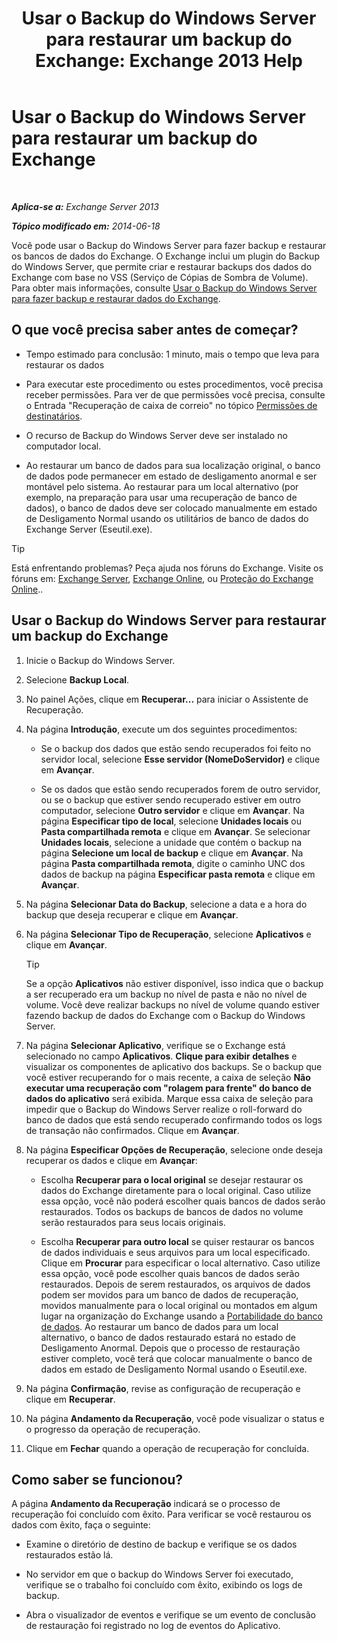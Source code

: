 ﻿---
title: 'Usar o Backup do Windows Server para restaurar um backup do Exchange: Exchange 2013 Help'
TOCTitle: Usar o Backup do Windows Server para restaurar um backup do Exchange
ms:assetid: 2d0f31dc-eb32-451a-8852-591269026506
ms:mtpsurl: https://technet.microsoft.com/pt-br/library/Dd876864(v=EXCHG.150)
ms:contentKeyID: 50485252
ms.date: 05/22/2018
mtps_version: v=EXCHG.150
ms.translationtype: MT
---

# Usar o Backup do Windows Server para restaurar um backup do Exchange

 

_**Aplica-se a:** Exchange Server 2013_

_**Tópico modificado em:** 2014-06-18_

Você pode usar o Backup do Windows Server para fazer backup e restaurar os bancos de dados do Exchange. O Exchange inclui um plugin do Backup do Windows Server, que permite criar e restaurar backups dos dados do Exchange com base no VSS (Serviço de Cópias de Sombra de Volume). Para obter mais informações, consulte [Usar o Backup do Windows Server para fazer backup e restaurar dados do Exchange](using-windows-server-backup-to-back-up-and-restore-exchange-data-exchange-2013-help.md).

## O que você precisa saber antes de começar?

  - Tempo estimado para conclusão: 1 minuto, mais o tempo que leva para restaurar os dados

  - Para executar este procedimento ou estes procedimentos, você precisa receber permissões. Para ver de que permissões você precisa, consulte o Entrada "Recuperação de caixa de correio" no tópico [Permissões de destinatários](recipients-permissions-exchange-2013-help.md).

  - O recurso de Backup do Windows Server deve ser instalado no computador local.

  - Ao restaurar um banco de dados para sua localização original, o banco de dados pode permanecer em estado de desligamento anormal e ser montável pelo sistema. Ao restaurar para um local alternativo (por exemplo, na preparação para usar uma recuperação de banco de dados), o banco de dados deve ser colocado manualmente em estado de Desligamento Normal usando os utilitários de banco de dados do Exchange Server (Eseutil.exe).


> [!TIP]
> Está enfrentando problemas? Peça ajuda nos fóruns do Exchange. Visite os fóruns em: <A href="https://go.microsoft.com/fwlink/p/?linkid=60612">Exchange Server</A>, <A href="https://go.microsoft.com/fwlink/p/?linkid=267542">Exchange Online</A>, ou <A href="https://go.microsoft.com/fwlink/p/?linkid=285351">Proteção do Exchange Online</A>..



## Usar o Backup do Windows Server para restaurar um backup do Exchange

1.  Inicie o Backup do Windows Server.

2.  Selecione **Backup Local**.

3.  No painel Ações, clique em **Recuperar...** para iniciar o Assistente de Recuperação.

4.  Na página **Introdução**, execute um dos seguintes procedimentos:
    
      - Se o backup dos dados que estão sendo recuperados foi feito no servidor local, selecione **Esse servidor (NomeDoServidor)** e clique em **Avançar**.
    
      - Se os dados que estão sendo recuperados forem de outro servidor, ou se o backup que estiver sendo recuperado estiver em outro computador, selecione **Outro servidor** e clique em **Avançar**. Na página **Especificar tipo de local**, selecione **Unidades locais** ou **Pasta compartilhada remota** e clique em **Avançar**. Se selecionar **Unidades locais**, selecione a unidade que contém o backup na página **Selecione um local de backup** e clique em **Avançar**. Na página **Pasta compartilhada remota**, digite o caminho UNC dos dados de backup na página **Especificar pasta remota** e clique em **Avançar**.

5.  Na página **Selecionar Data do Backup**, selecione a data e a hora do backup que deseja recuperar e clique em **Avançar**.

6.  Na página **Selecionar Tipo de Recuperação**, selecione **Aplicativos** e clique em **Avançar**.
    

    > [!TIP]
    > Se a opção <STRONG>Aplicativos</STRONG> não estiver disponível, isso indica que o backup a ser recuperado era um backup no nível de pasta e não no nível de volume. Você deve realizar backups no nível de volume quando estiver fazendo backup de dados do Exchange com o Backup do Windows Server.



7.  Na página **Selecionar Aplicativo**, verifique se o Exchange está selecionado no campo **Aplicativos**. **Clique para exibir detalhes** e visualizar os componentes de aplicativo dos backups. Se o backup que você estiver recuperando for o mais recente, a caixa de seleção **Não executar uma recuperação com "rolagem para frente" do banco de dados do aplicativo** será exibida. Marque essa caixa de seleção para impedir que o Backup do Windows Server realize o roll-forward do banco de dados que está sendo recuperado confirmando todos os logs de transação não confirmados. Clique em **Avançar**.

8.  Na página **Especificar Opções de Recuperação**, selecione onde deseja recuperar os dados e clique em **Avançar**:
    
      - Escolha **Recuperar para o local original** se desejar restaurar os dados do Exchange diretamente para o local original. Caso utilize essa opção, você não poderá escolher quais bancos de dados serão restaurados. Todos os backups de bancos de dados no volume serão restaurados para seus locais originais.
    
      - Escolha **Recuperar para outro local** se quiser restaurar os bancos de dados individuais e seus arquivos para um local especificado. Clique em **Procurar** para especificar o local alternativo. Caso utilize essa opção, você pode escolher quais bancos de dados serão restaurados. Depois de serem restaurados, os arquivos de dados podem ser movidos para um banco de dados de recuperação, movidos manualmente para o local original ou montados em algum lugar na organização do Exchange usando a [Portabilidade do banco de dados](database-portability-exchange-2013-help.md). Ao restaurar um banco de dados para um local alternativo, o banco de dados restaurado estará no estado de Desligamento Anormal. Depois que o processo de restauração estiver completo, você terá que colocar manualmente o banco de dados em estado de Desligamento Normal usando o Eseutil.exe.

9.  Na página **Confirmação**, revise as configuração de recuperação e clique em **Recuperar**.

10. Na página **Andamento da Recuperação**, você pode visualizar o status e o progresso da operação de recuperação.

11. Clique em **Fechar** quando a operação de recuperação for concluída.

## Como saber se funcionou?

A página **Andamento da Recuperação** indicará se o processo de recuperação foi concluído com êxito. Para verificar se você restaurou os dados com êxito, faça o seguinte:

  - Examine o diretório de destino de backup e verifique se os dados restaurados estão lá.

  - No servidor em que o backup do Windows Server foi executado, verifique se o trabalho foi concluído com êxito, exibindo os logs de backup.

  - Abra o visualizador de eventos e verifique se um evento de conclusão de restauração foi registrado no log de eventos do Aplicativo.

